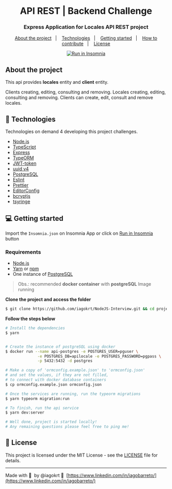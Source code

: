 <h1 align="center">
  API REST | Backend Challenge
</h1>

<h3 align="center">
  Express Application for Locales API REST project
</h3>

<p align="center">
  <a href="#%EF%B8%8F-about-the-project">About the project</a>&nbsp;&nbsp;&nbsp;|&nbsp;&nbsp;&nbsp;
  <a href="#-technologies">Technologies</a>&nbsp;&nbsp;&nbsp;|&nbsp;&nbsp;&nbsp;
  <a href="#-getting-started">Getting started</a>&nbsp;&nbsp;&nbsp;|&nbsp;&nbsp;&nbsp;
  <a href="#-how-to-contribute">How to contribute</a>&nbsp;&nbsp;&nbsp;|&nbsp;&nbsp;&nbsp;
  <a href="#-license">License</a>
</p>

<p id="insomniaButton" align="center">
  <a href="##add-here-url" target="_blank"><img src="https://insomnia.rest/images/run.svg" alt="Run in Insomnia"></a>
</p>

##  About the project

This api provides **locales** entity and **client** entity.

Clients creating, editing, consulting and removing.
Locales creating, editing, consulting and removing.
Clients can create, edit, consult and remove locales.


## 🚀 Technologies

Technologies on demand 4 developing this project challenges.

- [Node.js](https://nodejs.org/en/)
- [TypeScript](https://www.typescriptlang.org/)
- [Express](https://expressjs.com/pt-br/)
- [TypeORM](https://typeorm.io/#/)
- [JWT-token](https://jwt.io/)
- [uuid v4](https://github.com/thenativeweb/uuidv4/)
- [PostgreSQL](https://www.postgresql.org/)
- [Eslint](https://eslint.org/)
- [Prettier](https://prettier.io/)
- [EditorConfig](https://editorconfig.org/)
- [bcryptjs](#)
- [tsyringe](#)

## 💻 Getting started

Import the `Insomnia.json` on Insomnia App or click on [Run in Insomnia](#insomniaButton) button

### Requirements

- [Node.js](https://nodejs.org/en/)
- [Yarn](https://classic.yarnpkg.com/) or [npm](https://www.npmjs.com/)
- One instance of [PostgreSQL](https://www.postgresql.org/)

> Obs.: recommended **docker container** with **postgreSQL** Image running

**Clone the project and access the folder**

```bash
$ git clone https://github.com/iagokrt/NodeJS-Interview.git && cd project-folder
```

**Follow the steps below**

```bash
# Install the dependencies
$ yarn


# Create the instance of postgreSQL using docker
$ docker run --name api-postgres -e POSTGRES_USER=pguser \
              -e POSTGRES_DB=apilocale -e POSTGRES_PASSWORD=pgpass \
              -p 5432:5432 -d postgres

# Make a copy of 'ormconfig.example.json' to 'ormconfig.json'
# and set the values, if they are not filled,
# to connect with docker database containers
$ cp ormconfig.example.json ormconfig.json

# Once the services are running, run the typeorm migrations
$ yarn typeorm migration:run

# To finish, run the api service
$ yarn dev:server

# Well done, project is started locally!
# Any remaining questions please feel free to ping me!
```


## 📝 License

This project is licensed under the MIT License - see the [LICENSE](LICENSE) file for details.

---

Made with 💜 &nbsp;by @iagokrt 👋 &nbsp;[https://www.linkedin.com/in/iagobarreto/](https://www.linkedin.com/in/iagobarreto/)
